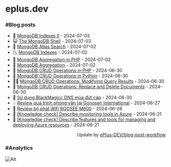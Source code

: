 # eplus.dev

### #Blog posts

<!-- BLOG-POST-LIST:START -->
 - 🧰 [MongoDB Indexes II](https://eplus.dev/mongodb-indexes-ii) - 2024-07-03
 - 😺 [The MongoDB Shell](https://eplus.dev/the-mongodb-shell) - 2024-07-03
 - 🗽 [MongoDB Atlas Search](https://eplus.dev/mongodb-atlas-search) - 2024-07-02
 - 🌜 [MongoDB Indexes](https://eplus.dev/mongodb-indexes) - 2024-07-02
 - 📝 [MongoDB Aggregation in PHP](https://eplus.dev/mongodb-aggregation-in-php) - 2024-07-02
 - 🚀 [MongoDB Aggregation](https://eplus.dev/mongodb-aggregation) - 2024-07-02
 - 💼 [MongoDB CRUD Operations in PHP](https://eplus.dev/mongodb-crud-operations-in-php) - 2024-06-30
 - 🦣 [MongoDB CRUD Operations in Python](https://eplus.dev/mongodb-crud-operations-in-python) - 2024-06-30
 - 👨‍🏫 [MongoDB CRUD Operations: Modifying Query Results](https://eplus.dev/mongodb-crud-operations-modifying-query-results) - 2024-06-30
 - 🔭 [MongoDB CRUD Operations: Replace and Delete Documents](https://eplus.dev/mongodb-crud-operations-replace-and-delete-documents) - 2024-06-30
 - 🤡 [Sử dụng BlackMagicc DNS mùa đứt cáp](https://eplus.dev/su-dung-blackmagicc-dns-mua-dut-cap) - 2024-06-30
 - 💡 [Review quá trình phỏng vấn tại Gonosen International](https://eplus.dev/review-qua-trinh-phong-van-tai-gonosen-international) - 2024-06-27
 - 🦣 [Review bộ phát Wifi ROOSEE M600](https://eplus.dev/review-bo-phat-wifi-roosee-m600) - 2024-06-26
 - 💪 [[Knowledge check] Describe monitoring tools in Azure](https://eplus.dev/knowledge-check-describe-monitoring-tools-in-azure) - 2024-06-21
 - 🤡 [[Knowledge check] Describe features and tools for managing and deploying Azure resources](https://eplus.dev/knowledge-check-describe-features-and-tools-for-managing-and-deploying-azure-resources) - 2024-06-21<!-- BLOG-POST-LIST:END -->

<div align="right">
  Update by <a target="_blank"
    href="https://github.com/ePlus-DEV/blog-post-workflow">ePlus-DEV/blog-post-workflow</a>
</div>

### #Analytics
![Alt](https://repobeats.axiom.co/api/embed/9990f7cddfbad8d834990b10ccad05f81ac1096f.svg "Repobeats analytics image")
